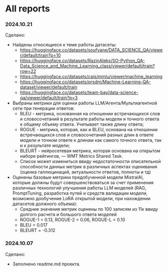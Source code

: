 # All reports

### 2024.10.21
Сделано:
- Найдены относящиеся к теме работы датасеты:
    - https://huggingface.co/datasets/soufyane/DATA_SCIENCE_QA/viewer/default/train?p=10
    - https://huggingface.co/datasets/RazinAleks/SO-Python_QA-Data_Science_and_Machine_Learning_class/viewer/default/train?row=22
    - https://huggingface.co/datasets/cais/mmlu/viewer/machine_learning
    - https://huggingface.co/datasets/prsdm/Machine-Learning-QA-dataset/viewer/default/train
    - https://huggingface.co/datasets/team-bay/data-science-qa/viewer/default/train?p=3
- Выбраны метрики для оценки работы LLM/Агента/Мультиагентной сети при генерации ответов:
    - BLEU - метрика, основанная на отношении встречающихся слов и словосочетаний в результате работы модели и точного ответа к общему объему ответа. Учитывает также длину ответа;
    - ROGUE - метрика, которая, как и BLEU, основана на отношении встречающихся слов и словосочетаний разных длин в ответе модели и точном ответе к длинам как самого точного ответа, так и к результате модели;
    - BLEURT - нейросетевая метрика, которая основана на открытом наборе рейтингов, — WMT Metrics Shared Task.
    - Список может измениться ввиду недостаточности описательной способности данных метрик в различных аспектах оценивания (оценка галлюцинаций, актуальности ответов, полноты и тд)
- Оценены базовые метрики предобученной модели MistralAI, которые должны будут совершенствоваться за счет применения различных технологий улучшения работы LLM моделей (RAG, PromptTuning, разработка путей и средств валидации модели, возможно дообучение LoRA открытой модели, при нахождении датасетов должного объема):
    - Средние значения метрик оценены по 100 записям из 11к ввиду долгого расчета и большого ответа моделей
    - ROGUE-1 = 0.13, ROGUE-2 = 0.06, ROGUE-L = 0.10
    - BLEU = 0.017
    - BLEURT = -0.312

### 2024.10.07
Сделано:
- Заполнено readme.md проекта.
